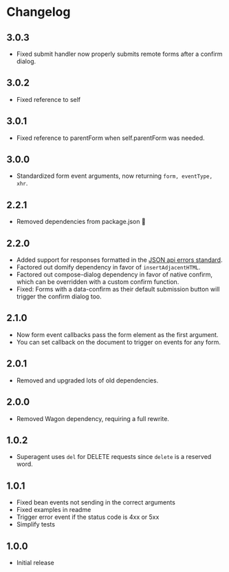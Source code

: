 # Changelog

## 3.0.3
- Fixed submit handler now properly submits remote forms after a confirm dialog.

## 3.0.2
- Fixed reference to self

## 3.0.1
- Fixed reference to parentForm when self.parentForm was needed.

## 3.0.0
- Standardized form event arguments, now returning `form, eventType, xhr`.

## 2.2.1
- Removed dependencies from package.json :facepalm:

## 2.2.0
- Added support for responses formatted in the [JSON api errors standard](http://jsonapi.org/examples/#error-objects).
- Factored out domify dependency in favor of `insertAdjacentHTML`.
- Factored out compose-dialog dependency in favor of native confirm, which can be overridden with a custom confirm function.
- Fixed: Forms with a data-confirm as their default submission button will trigger the confirm dialog too.

## 2.1.0
- Now form event callbacks pass the form element as the first argument.
- You can set callback on the document to trigger on events for any form.

## 2.0.1
- Removed and upgraded lots of old dependencies.

## 2.0.0
- Removed Wagon dependency, requiring a full rewrite.

## 1.0.2

- Superagent uses `del` for DELETE requests since `delete` is a reserved word.

## 1.0.1

- Fixed bean events not sending in the correct arguments
- Fixed examples in readme
- Trigger error event if the status code is 4xx or 5xx
- Simplify tests

## 1.0.0

- Initial release
